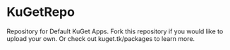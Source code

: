 # KuGetRepo
Repository for Default KuGet Apps. Fork this repository if you would like to upload your own. Or check out kuget.tk/packages to learn more.
